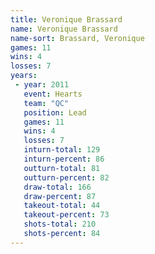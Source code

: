 ```yaml
---
title: Veronique Brassard
name: Veronique Brassard
name-sort: Brassard, Veronique
games: 11
wins: 4
losses: 7
years:
 - year: 2011
   event: Hearts
   team: "QC"
   position: Lead
   games: 11
   wins: 4
   losses: 7
   inturn-total: 129
   inturn-percent: 86
   outturn-total: 81
   outturn-percent: 82
   draw-total: 166
   draw-percent: 87
   takeout-total: 44
   takeout-percent: 73
   shots-total: 210
   shots-percent: 84
---
```

